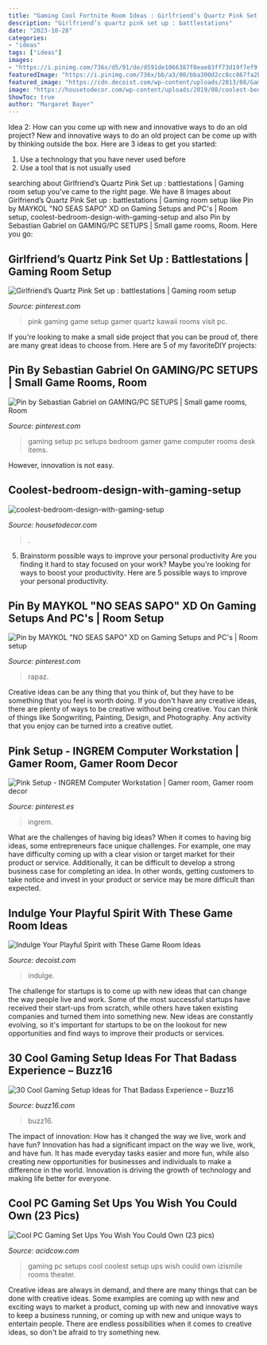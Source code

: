 ```yaml
---
title: "Gaming Cool Fortnite Room Ideas : Girlfriend’s Quartz Pink Set Up : Battlestations"
description: "Girlfriend’s quartz pink set up : battlestations"
date: "2023-10-28"
categories:
- "ideas"
tags: ["ideas"]
images:
- "https://i.pinimg.com/736x/d5/91/de/d591de1066387f0eae83ff73d19f7ef9.jpg"
featuredImage: "https://i.pinimg.com/736x/bb/a3/00/bba300d2cc8cc067fa2b1a597d7fe9d9.jpg"
featured_image: "https://cdn.decoist.com/wp-content/uploads/2013/08/Gaming-room-for-the-tech-savvy.jpg"
image: "https://housetodecor.com/wp-content/uploads/2019/08/coolest-bedroom-design-with-gaming-setup.jpg"
ShowToc: true
author: "Margaret Bayer"
---
```



Idea 2: How can you come up with new and innovative ways to do an old project?
New and innovative ways to do an old project can be come up with by thinking outside the box. Here are 3 ideas to get you started: 
1. Use a technology that you have never used before 
2. Use a tool that is not usually used 

	

		
searching about Girlfriend’s Quartz Pink Set up : battlestations | Gaming room setup you've came to the right page. We have 8 Images about Girlfriend’s Quartz Pink Set up : battlestations | Gaming room setup like Pin by MAYKOL &quot;NO SEAS SAPO&quot; XD on Gaming Setups and PC&#039;s | Room setup, coolest-bedroom-design-with-gaming-setup and also Pin by Sebastian Gabriel on GAMING/PC SETUPS | Small game rooms, Room. Here you go:
		
    
## Girlfriend’s Quartz Pink Set Up : Battlestations | Gaming Room Setup

<img loading=lazy src="https://i.pinimg.com/736x/6e/47/ed/6e47ed8eda3264153cddb60a9ce484b0.jpg" onerror="this.onerror=null;this.src='https://tse2.mm.bing.net/th?id=OIP.O9kyUs9U5EFieQuZHb080AHaJ4&amp;pid=15.1';" alt="Girlfriend’s Quartz Pink Set up : battlestations | Gaming room setup">

_Source: pinterest.com_

>pink gaming game setup gamer quartz kawaii rooms visit pc. 

	

If you're looking to make a small side project that you can be proud of, there are many great ideas to choose from. Here are 5 of my favoriteDIY projects: 

    
## Pin By Sebastian Gabriel On GAMING/PC SETUPS | Small Game Rooms, Room

<img loading=lazy src="https://i.pinimg.com/736x/d5/91/de/d591de1066387f0eae83ff73d19f7ef9.jpg" onerror="this.onerror=null;this.src='https://tse3.mm.bing.net/th?id=OIP.8ch1S1fWO_ALwTPlmNA43wHaHa&amp;pid=15.1';" alt="Pin by Sebastian Gabriel on GAMING/PC SETUPS | Small game rooms, Room">

_Source: pinterest.com_

>gaming setup pc setups bedroom gamer game computer rooms desk items. 

	

However, innovation is not easy.

    
## Coolest-bedroom-design-with-gaming-setup

<img loading=lazy src="https://housetodecor.com/wp-content/uploads/2019/08/coolest-bedroom-design-with-gaming-setup.jpg" onerror="this.onerror=null;this.src='https://tse2.mm.bing.net/th?id=OIP.AuUKLhG21JvuowfTpC_7FQHaJ4&amp;pid=15.1';" alt="coolest-bedroom-design-with-gaming-setup">

_Source: housetodecor.com_

>. 

	

5. Brainstorm possible ways to improve your personal productivity
Are you finding it hard to stay focused on your work? Maybe you're looking for ways to boost your productivity. Here are 5 possible ways to improve your personal productivity.

    
## Pin By MAYKOL &quot;NO SEAS SAPO&quot; XD On Gaming Setups And PC&#039;s | Room Setup

<img loading=lazy src="https://i.pinimg.com/736x/bb/a3/00/bba300d2cc8cc067fa2b1a597d7fe9d9.jpg" onerror="this.onerror=null;this.src='https://tse1.mm.bing.net/th?id=OIP.7NtT7jfe9AbGPYx5HC0f6wHaHW&amp;pid=15.1';" alt="Pin by MAYKOL &quot;NO SEAS SAPO&quot; XD on Gaming Setups and PC&#039;s | Room setup">

_Source: pinterest.com_

>rapaz. 

	

Creative ideas can be any thing that you think of, but they have to be something that you feel is worth doing. If you don't have any creative ideas, there are plenty of ways to be creative without being creative. You can think of things like Songwriting, Painting, Design, and Photography. Any activity that you enjoy can be turned into a creative outlet.

    
## Pink Setup - INGREM Computer Workstation | Gamer Room, Gamer Room Decor

<img loading=lazy src="https://i.pinimg.com/736x/92/5e/00/925e00fbf0cd8cb81c376786d996321b.jpg" onerror="this.onerror=null;this.src='https://tse3.mm.bing.net/th?id=OIP.UJF3goW60dXmYlmIcN7UlAHaJ3&amp;pid=15.1';" alt="Pink Setup - INGREM Computer Workstation | Gamer room, Gamer room decor">

_Source: pinterest.es_

>ingrem. 

	

What are the challenges of having big ideas?
When it comes to having big ideas, some entrepreneurs face unique challenges. For example, one may have difficulty coming up with a clear vision or target market for their product or service. Additionally, it can be difficult to develop a strong business case for completing an idea. In other words, getting customers to take notice and invest in your product or service may be more difficult than expected.

    
## Indulge Your Playful Spirit With These Game Room Ideas

<img loading=lazy src="https://cdn.decoist.com/wp-content/uploads/2013/08/Gaming-room-for-the-tech-savvy.jpg" onerror="this.onerror=null;this.src='https://tse3.mm.bing.net/th?id=OIP.Z8w8XSAJVGtopSsHdGypIwHaEx&amp;pid=15.1';" alt="Indulge Your Playful Spirit with These Game Room Ideas">

_Source: decoist.com_

>indulge. 

	

The challenge for startups is to come up with new ideas that can change the way people live and work. Some of the most successful startups have received their start-ups from scratch, while others have taken existing companies and turned them into something new. New ideas are constantly evolving, so it's important for startups to be on the lookout for new opportunities and find ways to improve their products or services.

    
## 30 Cool Gaming Setup Ideas For That Badass Experience – Buzz16

<img loading=lazy src="https://buzz16.com/wp-content/uploads/2018/01/Cool-Gaming-Setup-Ideas-for-That-Badass-Experience-6.jpg" onerror="this.onerror=null;this.src='https://tse3.mm.bing.net/th?id=OIP.h9n5CG7uriDlGusvjkiMSQHaJr&amp;pid=15.1';" alt="30 Cool Gaming Setup Ideas for That Badass Experience – Buzz16">

_Source: buzz16.com_

>buzz16. 

	

The impact of innovation: How has it changed the way we live, work and have fun?
Innovation has had a significant impact on the way we live, work, and have fun. It has made everyday tasks easier and more fun, while also creating new opportunities for businesses and individuals to make a difference in the world. Innovation is driving the growth of technology and making life better for everyone.

    
## Cool PC Gaming Set Ups You Wish You Could Own (23 Pics)

<img loading=lazy src="https://cdn.acidcow.com/pics/20160810/coolest_pc_gaming_setups_05.jpg" onerror="this.onerror=null;this.src='https://tse3.mm.bing.net/th?id=OIP.xgBmDTRU79JXpfASZ29iOgEyDL&amp;pid=15.1';" alt="Cool PC Gaming Set Ups You Wish You Could Own (23 pics)">

_Source: acidcow.com_

>gaming pc setups cool coolest setup ups wish could own izismile rooms theater. 

	

Creative ideas are always in demand, and there are many things that can be done with creative ideas. Some examples are coming up with new and exciting ways to market a product, coming up with new and innovative ways to keep a business running, or coming up with new and unique ways to entertain people. There are endless possibilities when it comes to creative ideas, so don't be afraid to try something new.

